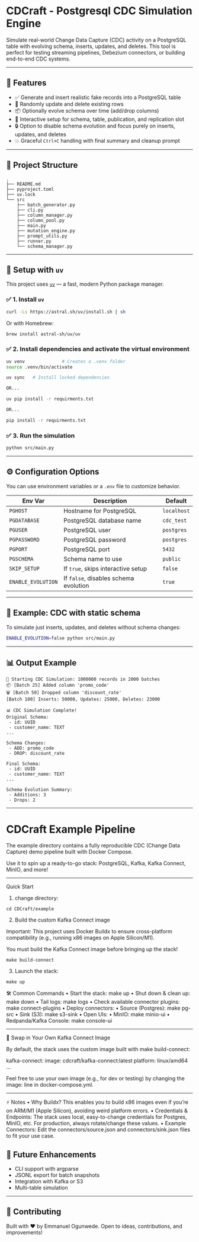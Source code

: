 # CDCraft - Postgresql CDC Simulation Engine

Simulate real-world Change Data Capture (CDC) activity on a PostgreSQL table with evolving schema, inserts, updates, and deletes. This tool is perfect for testing streaming pipelines, Debezium connectors, or building end-to-end CDC systems.

---

## 🚀 Features

- ✅ Generate and insert realistic fake records into a PostgreSQL table
- 🔁 Randomly update and delete existing rows
- 📦 Optionally evolve schema over time (add/drop columns)
- 🧾 Interactive setup for schema, table, publication, and replication slot
- 🔒 Option to disable schema evolution and focus purely on inserts, updates, and deletes
- 💥 Graceful `Ctrl+C` handling with final summary and cleanup prompt

---

## 📂 Project Structure

```
.
├── README.md
├── pyproject.toml
├── uv.lock
└── src
    ├── batch_generator.py
    ├── cli.py
    ├── column_manager.py
    ├── column_pool.py
    ├── main.py
    ├── mutation_engine.py
    ├── prompt_utils.py
    ├── runner.py
    └── schema_manager.py
```

---

## 🔧 Setup with `uv`

This project uses [`uv`](https://github.com/astral-sh/uv) — a fast, modern Python package manager.

### ✅ 1. Install `uv`

```bash
curl -Ls https://astral.sh/uv/install.sh | sh
```

Or with Homebrew:

```bash
brew install astral-sh/uv/uv
```

### ✅ 2. Install dependencies and activate the virtual environment

```bash
uv venv              # Creates a .venv folder
source .venv/bin/activate

uv sync   # Install locked dependencies

OR...

uv pip install -r requirments.txt

OR...

pip install -r requirments.txt
```

### ✅ 3. Run the simulation

```bash
python src/main.py
```

---

## ⚙️ Configuration Options

You can use environment variables or a `.env` file to customize behavior.

| Env Var             | Description                                      | Default      |
|---------------------|--------------------------------------------------|--------------|
| `PGHOST`            | Hostname for PostgreSQL                         | `localhost`  |
| `PGDATABASE`        | PostgreSQL database name                        | `cdc_test`   |
| `PGUSER`            | PostgreSQL user                                 | `postgres`   |
| `PGPASSWORD`        | PostgreSQL password                             | `postgres`   |
| `PGPORT`            | PostgreSQL port                                 | `5432`       |
| `PGSCHEMA`          | Schema name to use                              | `public`     |
| `SKIP_SETUP`        | If `true`, skips interactive setup              | `false`      |
| `ENABLE_EVOLUTION`  | If `false`, disables schema evolution           | `true`       |

---

## 🧪 Example: CDC with static schema

To simulate just inserts, updates, and deletes without schema changes:

```bash
ENABLE_EVOLUTION=false python src/main.py
```

---

## 📊 Output Example

```
🚀 Starting CDC Simulation: 1000000 records in 2000 batches
📦 [Batch 25] Added column 'promo_code'
🗑️ [Batch 50] Dropped column 'discount_rate'
[Batch 100] Inserts: 50000, Updates: 25000, Deletes: 23000

📊 CDC Simulation Complete!
Original Schema:
 - id: UUID
 - customer_name: TEXT
...

Schema Changes:
 - ADD: promo_code
 - DROP: discount_rate

Final Schema:
 - id: UUID
 - customer_name: TEXT
...

Schema Evolution Summary:
 - Additions: 3
 - Drops: 2
```

---

# CDCraft Example Pipeline

The example directory contains a fully reproducible CDC (Change Data Capture) demo pipeline built with Docker Compose.

Use it to spin up a ready-to-go stack: PostgreSQL, Kafka, Kafka Connect, MinIO, and more!

---

Quick Start

1. change directory:

```
cd CDCraft/example
```

2. Build the custom Kafka Connect image

Important: This project uses Docker Buildx to ensure cross-platform compatibility (e.g., running x86 images on Apple Silicon/M1).

You must build the Kafka Connect image before bringing up the stack!

```
make build-connect
```

3. Launch the stack:

```
make up
```


🛠️ Common Commands
	•	Start the stack:
make up
	•	Shut down & clean up:
make down
	•	Tail logs:
make logs
	•	Check available connector plugins:
make connect-plugins
	•	Deploy connectors:
	•	Source (Postgres): make pg-src
	•	Sink (S3): make s3-sink
	•	Open UIs:
	•	MinIO: make minio-ui
	•	Redpanda/Kafka Console: make console-ui

---

🧩 Swap in Your Own Kafka Connect Image

By default, the stack uses the custom image built with make build-connect:

kafka-connect:
    image: cdcraft/kafka-connect:latest
    platform: linux/amd64
    ...

Feel free to use your own image (e.g., for dev or testing) by changing the image: line in docker-compose.yml.

---

⚡️ Notes
	•	Why Buildx?
This enables you to build x86 images even if you’re on ARM/M1 (Apple Silicon), avoiding weird platform errors.
	•	Credentials & Endpoints:
The stack uses local, easy-to-change credentials for Postgres, MinIO, etc.
For production, always rotate/change these values.
	•	Example Connectors:
Edit the connectors/source.json and connectors/sink.json files to fit your use case.

## 🔄 Future Enhancements

- CLI support with argparse
- JSONL export for batch snapshots
- Integration with Kafka or S3
- Multi-table simulation

---

## 🤝 Contributing

Built with ❤️ by Emmanuel Ogunwede.
Open to ideas, contributions, and improvements!

